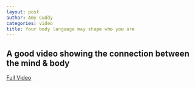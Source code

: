 ```yaml
---
layout: post
author: Amy Cuddy
categories: video
title: Your body language may shape who you are
---
```


## A good video showing the connection between the mind & body

[Full Video](https://www.youtube.com/watch?v=Ks-_Mh1QhMc)
